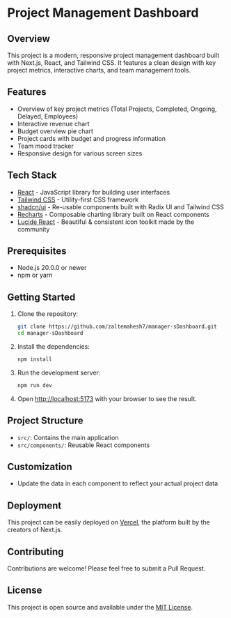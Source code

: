 # Project Management Dashboard

## Overview

This project is a modern, responsive project management dashboard built with Next.js, React, and Tailwind CSS. It features a clean design with key project metrics, interactive charts, and team management tools.

## Features

- Overview of key project metrics (Total Projects, Completed, Ongoing, Delayed, Employees)
- Interactive revenue chart
- Budget overview pie chart
- Project cards with budget and progress information
- Team mood tracker
- Responsive design for various screen sizes

## Tech Stack

- [React](https://reactjs.org/) - JavaScript library for building user interfaces
- [Tailwind CSS](https://tailwindcss.com/) - Utility-first CSS framework
- [shadcn/ui](https://ui.shadcn.com/) - Re-usable components built with Radix UI and Tailwind CSS
- [Recharts](https://recharts.org/) - Composable charting library built on React components
- [Lucide React](https://lucide.dev/) - Beautiful & consistent icon toolkit made by the community

## Prerequisites

- Node.js 20.0.0 or newer
- npm or yarn

## Getting Started

1. Clone the repository:

   ```bash
   git clone https://github.com/zaltemahesh7/manager-sDashboard.git
   cd manager-sDashboard
   ```

2. Install the dependencies:

   ```bash
   npm install

   ```

3. Run the development server:

   ```bash
   npm run dev

   ```

4. Open [http://localhost:5173](http://localhost:5173/) with your browser to see the result.

## Project Structure

- `src/`: Contains the main application
- `src/components/`: Reusable React components

## Customization

- Update the data in each component to reflect your actual project data

## Deployment

This project can be easily deployed on [Vercel](https://vercel.com/), the platform built by the creators of Next.js.

## Contributing

Contributions are welcome! Please feel free to submit a Pull Request.

## License

This project is open source and available under the [MIT License](LICENSE).
